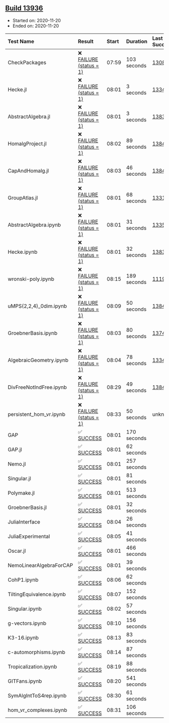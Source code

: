 ## [Build 13936](https://oscarci.mathematik.uni-kl.de/job/oscar/13936/)

* Started on: 2020-11-20
* Ended on: 2020-11-20

| Test Name    | Result | Start | Duration | Last Success | First Failure |
|:-------------|:-------|:------|:---------|:-------------|:--------------|
| CheckPackages | ❌ [FAILURE (status = 1)](https://oscarci.mathematik.uni-kl.de/job/oscar/13936/artifact/logs/build-13936/CheckPackages.log) | 07:59 | 103 seconds | [13085](https://oscarci.mathematik.uni-kl.de/job/oscar/13085/) | [13086](https://oscarci.mathematik.uni-kl.de/job/oscar/13086/) |
| Hecke.jl | ❌ [FAILURE (status = 1)](https://oscarci.mathematik.uni-kl.de/job/oscar/13936/artifact/logs/build-13936/Hecke.jl.log) | 08:01 | 3 seconds | [13341](https://oscarci.mathematik.uni-kl.de/job/oscar/13341/) | [13342](https://oscarci.mathematik.uni-kl.de/job/oscar/13342/) |
| AbstractAlgebra.jl | ❌ [FAILURE (status = 1)](https://oscarci.mathematik.uni-kl.de/job/oscar/13936/artifact/logs/build-13936/AbstractAlgebra.jl.log) | 08:01 | 3 seconds | [13837](https://oscarci.mathematik.uni-kl.de/job/oscar/13837/) | [13838](https://oscarci.mathematik.uni-kl.de/job/oscar/13838/) |
| HomalgProject.jl | ❌ [FAILURE (status = 1)](https://oscarci.mathematik.uni-kl.de/job/oscar/13936/artifact/logs/build-13936/HomalgProject.jl.log) | 08:02 | 89 seconds | [13845](https://oscarci.mathematik.uni-kl.de/job/oscar/13845/) | [13846](https://oscarci.mathematik.uni-kl.de/job/oscar/13846/) |
| CapAndHomalg.jl | ❌ [FAILURE (status = 1)](https://oscarci.mathematik.uni-kl.de/job/oscar/13936/artifact/logs/build-13936/CapAndHomalg.jl.log) | 08:03 | 46 seconds | [13845](https://oscarci.mathematik.uni-kl.de/job/oscar/13845/) | [13846](https://oscarci.mathematik.uni-kl.de/job/oscar/13846/) |
| GroupAtlas.jl | ❌ [FAILURE (status = 1)](https://oscarci.mathematik.uni-kl.de/job/oscar/13936/artifact/logs/build-13936/GroupAtlas.jl.log) | 08:01 | 68 seconds | [13311](https://oscarci.mathematik.uni-kl.de/job/oscar/13311/) | [13312](https://oscarci.mathematik.uni-kl.de/job/oscar/13312/) |
| AbstractAlgebra.ipynb | ❌ [FAILURE (status = 1)](https://oscarci.mathematik.uni-kl.de/job/oscar/13936/artifact/logs/build-13936/AbstractAlgebra.ipynb.log) | 08:01 | 31 seconds | [13355](https://oscarci.mathematik.uni-kl.de/job/oscar/13355/) | [13356](https://oscarci.mathematik.uni-kl.de/job/oscar/13356/) |
| Hecke.ipynb | ❌ [FAILURE (status = 1)](https://oscarci.mathematik.uni-kl.de/job/oscar/13936/artifact/logs/build-13936/Hecke.ipynb.log) | 08:01 | 32 seconds | [13837](https://oscarci.mathematik.uni-kl.de/job/oscar/13837/) | [13838](https://oscarci.mathematik.uni-kl.de/job/oscar/13838/) |
| wronski-poly.ipynb | ❌ [FAILURE (status = 1)](https://oscarci.mathematik.uni-kl.de/job/oscar/13936/artifact/logs/build-13936/wronski-poly.ipynb.log) | 08:15 | 189 seconds | [11192](https://oscarci.mathematik.uni-kl.de/job/oscar/11192/) | [11193](https://oscarci.mathematik.uni-kl.de/job/oscar/11193/) |
| uMPS(2,2,4)_0dim.ipynb | ❌ [FAILURE (status = 1)](https://oscarci.mathematik.uni-kl.de/job/oscar/13936/artifact/logs/build-13936/uMPS-2-2-4-_0dim.ipynb.log) | 08:09 | 50 seconds | [13841](https://oscarci.mathematik.uni-kl.de/job/oscar/13841/) | [13842](https://oscarci.mathematik.uni-kl.de/job/oscar/13842/) |
| GroebnerBasis.ipynb | ❌ [FAILURE (status = 1)](https://oscarci.mathematik.uni-kl.de/job/oscar/13936/artifact/logs/build-13936/GroebnerBasis.ipynb.log) | 08:03 | 80 seconds | [13748](https://oscarci.mathematik.uni-kl.de/job/oscar/13748/) | [13749](https://oscarci.mathematik.uni-kl.de/job/oscar/13749/) |
| AlgebraicGeometry.ipynb | ❌ [FAILURE (status = 1)](https://oscarci.mathematik.uni-kl.de/job/oscar/13936/artifact/logs/build-13936/AlgebraicGeometry.ipynb.log) | 08:04 | 78 seconds | [13341](https://oscarci.mathematik.uni-kl.de/job/oscar/13341/) | [13342](https://oscarci.mathematik.uni-kl.de/job/oscar/13342/) |
| DivFreeNotIndFree.ipynb | ❌ [FAILURE (status = 1)](https://oscarci.mathematik.uni-kl.de/job/oscar/13936/artifact/logs/build-13936/DivFreeNotIndFree.ipynb.log) | 08:29 | 49 seconds | [13845](https://oscarci.mathematik.uni-kl.de/job/oscar/13845/) | [13846](https://oscarci.mathematik.uni-kl.de/job/oscar/13846/) |
| persistent_hom_vr.ipynb | ❌ [FAILURE (status = 1)](https://oscarci.mathematik.uni-kl.de/job/oscar/13936/artifact/logs/build-13936/persistent_hom_vr.ipynb.log) | 08:33 | 50 seconds | unknown | unknown |
| GAP | ✅ [SUCCESS](https://oscarci.mathematik.uni-kl.de/job/oscar/13936/artifact/logs/build-13936/GAP.log) | 08:01 | 170 seconds |  |  |
| GAP.jl | ✅ [SUCCESS](https://oscarci.mathematik.uni-kl.de/job/oscar/13936/artifact/logs/build-13936/GAP.jl.log) | 08:01 | 62 seconds |  |  |
| Nemo.jl | ✅ [SUCCESS](https://oscarci.mathematik.uni-kl.de/job/oscar/13936/artifact/logs/build-13936/Nemo.jl.log) | 08:01 | 257 seconds |  |  |
| Singular.jl | ✅ [SUCCESS](https://oscarci.mathematik.uni-kl.de/job/oscar/13936/artifact/logs/build-13936/Singular.jl.log) | 08:01 | 81 seconds |  |  |
| Polymake.jl | ✅ [SUCCESS](https://oscarci.mathematik.uni-kl.de/job/oscar/13936/artifact/logs/build-13936/Polymake.jl.log) | 08:01 | 513 seconds |  |  |
| GroebnerBasis.jl | ✅ [SUCCESS](https://oscarci.mathematik.uni-kl.de/job/oscar/13936/artifact/logs/build-13936/GroebnerBasis.jl.log) | 08:01 | 32 seconds |  |  |
| JuliaInterface | ✅ [SUCCESS](https://oscarci.mathematik.uni-kl.de/job/oscar/13936/artifact/logs/build-13936/JuliaInterface.log) | 08:04 | 26 seconds |  |  |
| JuliaExperimental | ✅ [SUCCESS](https://oscarci.mathematik.uni-kl.de/job/oscar/13936/artifact/logs/build-13936/JuliaExperimental.log) | 08:05 | 41 seconds |  |  |
| Oscar.jl | ✅ [SUCCESS](https://oscarci.mathematik.uni-kl.de/job/oscar/13936/artifact/logs/build-13936/Oscar.jl.log) | 08:01 | 466 seconds |  |  |
| NemoLinearAlgebraForCAP | ✅ [SUCCESS](https://oscarci.mathematik.uni-kl.de/job/oscar/13936/artifact/logs/build-13936/NemoLinearAlgebraForCAP.log) | 08:01 | 39 seconds |  |  |
| CohP1.ipynb | ✅ [SUCCESS](https://oscarci.mathematik.uni-kl.de/job/oscar/13936/artifact/logs/build-13936/CohP1.ipynb.log) | 08:06 | 62 seconds |  |  |
| TiltingEquivalence.ipynb | ✅ [SUCCESS](https://oscarci.mathematik.uni-kl.de/job/oscar/13936/artifact/logs/build-13936/TiltingEquivalence.ipynb.log) | 08:07 | 152 seconds |  |  |
| Singular.ipynb | ✅ [SUCCESS](https://oscarci.mathematik.uni-kl.de/job/oscar/13936/artifact/logs/build-13936/Singular.ipynb.log) | 08:02 | 57 seconds |  |  |
| g-vectors.ipynb | ✅ [SUCCESS](https://oscarci.mathematik.uni-kl.de/job/oscar/13936/artifact/logs/build-13936/g-vectors.ipynb.log) | 08:10 | 156 seconds |  |  |
| K3-16.ipynb | ✅ [SUCCESS](https://oscarci.mathematik.uni-kl.de/job/oscar/13936/artifact/logs/build-13936/K3-16.ipynb.log) | 08:13 | 83 seconds |  |  |
| c-automorphisms.ipynb | ✅ [SUCCESS](https://oscarci.mathematik.uni-kl.de/job/oscar/13936/artifact/logs/build-13936/c-automorphisms.ipynb.log) | 08:14 | 87 seconds |  |  |
| Tropicalization.ipynb | ✅ [SUCCESS](https://oscarci.mathematik.uni-kl.de/job/oscar/13936/artifact/logs/build-13936/Tropicalization.ipynb.log) | 08:19 | 88 seconds |  |  |
| GITFans.ipynb | ✅ [SUCCESS](https://oscarci.mathematik.uni-kl.de/job/oscar/13936/artifact/logs/build-13936/GITFans.ipynb.log) | 08:20 | 541 seconds |  |  |
| SymAlgIntToS4rep.ipynb | ✅ [SUCCESS](https://oscarci.mathematik.uni-kl.de/job/oscar/13936/artifact/logs/build-13936/SymAlgIntToS4rep.ipynb.log) | 08:30 | 61 seconds |  |  |
| hom_vr_complexes.ipynb | ✅ [SUCCESS](https://oscarci.mathematik.uni-kl.de/job/oscar/13936/artifact/logs/build-13936/hom_vr_complexes.ipynb.log) | 08:31 | 106 seconds |  |  |
